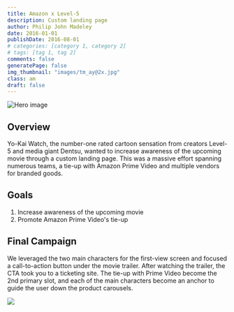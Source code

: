 ```yaml
---
title: Amazon x Level-5
description: Custom landing page
author: Philip John Madeley
date: 2016-01-01
publishDate: 2016-08-01
# categories: [category 1, category 2]
# tags: [tag 1, tag 2]
comments: false
generatePage: false
img_thumbnail: "images/tm_ay@2x.jpg"
class: am
draft: false
---
```


![Hero image](/images/am_yo_top@2x.jpg)

## Overview
Yo-Kai Watch, the number-one rated cartoon sensation from creators Level-5 and media giant Dentsu, wanted to increase awareness of the upcoming movie through a custom landing page. This was a massive effort spanning numerous teams, a tie-up with Amazon Prime Video and multiple vendors for branded goods.

## Goals
1. Increase awareness of the upcoming movie
2. Promote Amazon Prime Video's tie-up

## Final Campaign
We leveraged the two main characters for the first-view screen and focused a call-to-action button under the movie trailer. After watching the trailer, the CTA took you to a ticketing site. The tie-up with Prime Video become the 2nd primary slot, and each of the main characters become an anchor to guide the user down the product carousels.

<div class="framed">
<img src="/images/ay_ui@2x.png"
</div>

